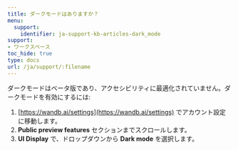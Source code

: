 ```yaml
---
title: ダークモードはありますか？
menu:
  support:
    identifier: ja-support-kb-articles-dark_mode
support:
- ワークスペース
toc_hide: true
type: docs
url: /ja/support/:filename
---
```


ダークモードはベータ版であり、アクセシビリティに最適化されていません。ダークモードを有効にするには:

1. [https://wandb.ai/settings](https://wandb.ai/settings) でアカウント設定に移動します。
2. **Public preview features** セクションまでスクロールします。
3. **UI Display** で、ドロップダウンから **Dark mode** を選択します。